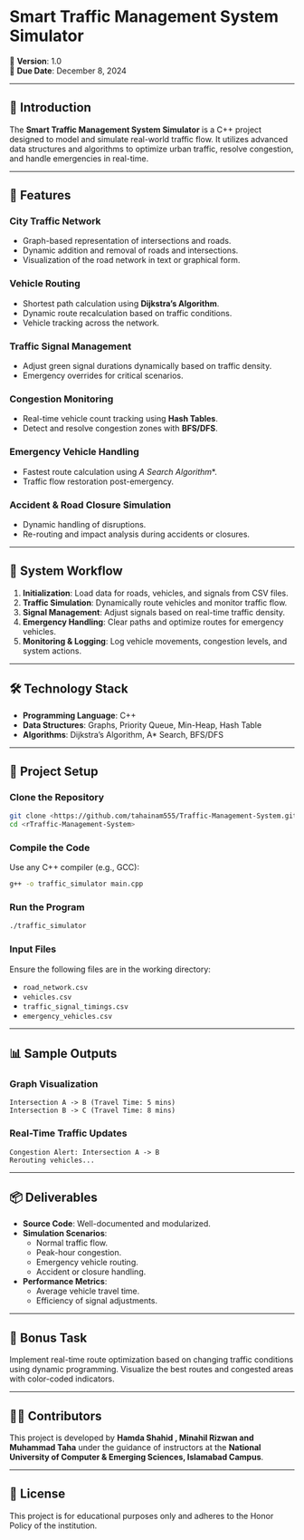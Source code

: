# Smart Traffic Management System Simulator  

🚦 **Version**: 1.0  
📅 **Due Date**: December 8, 2024  

---

## 📖 Introduction  

The **Smart Traffic Management System Simulator** is a C++ project designed to model and simulate real-world traffic flow. It utilizes advanced data structures and algorithms to optimize urban traffic, resolve congestion, and handle emergencies in real-time.  

---

## 🚀 Features  

### City Traffic Network  
- Graph-based representation of intersections and roads.  
- Dynamic addition and removal of roads and intersections.  
- Visualization of the road network in text or graphical form.  

### Vehicle Routing  
- Shortest path calculation using **Dijkstra’s Algorithm**.  
- Dynamic route recalculation based on traffic conditions.  
- Vehicle tracking across the network.  

### Traffic Signal Management  
- Adjust green signal durations dynamically based on traffic density.  
- Emergency overrides for critical scenarios.  

### Congestion Monitoring  
- Real-time vehicle count tracking using **Hash Tables**.  
- Detect and resolve congestion zones with **BFS/DFS**.  

### Emergency Vehicle Handling  
- Fastest route calculation using **A* Search Algorithm**.  
- Traffic flow restoration post-emergency.  

### Accident & Road Closure Simulation  
- Dynamic handling of disruptions.  
- Re-routing and impact analysis during accidents or closures.  

---

## 📜 System Workflow  

1. **Initialization**: Load data for roads, vehicles, and signals from CSV files.  
2. **Traffic Simulation**: Dynamically route vehicles and monitor traffic flow.  
3. **Signal Management**: Adjust signals based on real-time traffic density.  
4. **Emergency Handling**: Clear paths and optimize routes for emergency vehicles.  
5. **Monitoring & Logging**: Log vehicle movements, congestion levels, and system actions.  

---

## 🛠️ Technology Stack  

- **Programming Language**: C++  
- **Data Structures**: Graphs, Priority Queue, Min-Heap, Hash Table  
- **Algorithms**: Dijkstra’s Algorithm, A* Search, BFS/DFS  

---

## 📂 Project Setup  

### Clone the Repository  
```bash  
git clone <https://github.com/tahainam555/Traffic-Management-System.git>  
cd <rTraffic-Management-System>  
```  

### Compile the Code  
Use any C++ compiler (e.g., GCC):  
```bash  
g++ -o traffic_simulator main.cpp  
```  

### Run the Program  
```bash  
./traffic_simulator  
```  

### Input Files  
Ensure the following files are in the working directory:  
- `road_network.csv`  
- `vehicles.csv`  
- `traffic_signal_timings.csv`  
- `emergency_vehicles.csv`  

---

## 📊 Sample Outputs  

### Graph Visualization  
```  
Intersection A -> B (Travel Time: 5 mins)  
Intersection B -> C (Travel Time: 8 mins)  
```  

### Real-Time Traffic Updates  
```  
Congestion Alert: Intersection A -> B  
Rerouting vehicles...  
```  

---

## 📦 Deliverables  

- **Source Code**: Well-documented and modularized.  
- **Simulation Scenarios**:  
    - Normal traffic flow.  
    - Peak-hour congestion.  
    - Emergency vehicle routing.  
    - Accident or closure handling.  
- **Performance Metrics**:  
    - Average vehicle travel time.  
    - Efficiency of signal adjustments.  

---

## 🌟 Bonus Task  

Implement real-time route optimization based on changing traffic conditions using dynamic programming. Visualize the best routes and congested areas with color-coded indicators.  

---

## 👨‍💻 Contributors  

This project is developed by **Hamda Shahid , Minahil Rizwan and Muhammad Taha** under the guidance of instructors at the **National University of Computer & Emerging Sciences, Islamabad Campus**.  

---

## 📢 License  

This project is for educational purposes only and adheres to the Honor Policy of the institution.  

